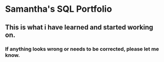 # Samantha's SQL Portfolio
## This is what i have learned and started working on.
### If anything looks wrong or needs to be corrected, please let me know.

